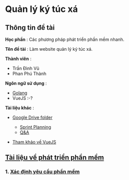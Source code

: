 # Quản lý ký túc xá

## Thông tin đề tài 

**Học phần** : Các phương pháp phát triển phần mềm nhanh.

**Tên đề tài** : Làm website quản lý ký túc xá.

**Thành viên** : 
- Trần Đình Vũ
- Phan Phú Thành

**Ngôn ngữ sử dụng** :
- [Golang](https://golang.org/)
- VueJS :-?

**Tài liệu khác** :
- [Google Drive folder](https://drive.google.com/open?id=1mdFRZLyr1xLBjlqofsPvLP6bdbBcQS_B)

  -  [Sprint Planning](https://docs.google.com/spreadsheets/d/1EoV6SjYCSxJXXKl3eWgFJAMr5WD1BUkhHbn7Jj3Wa5A/edit?usp=sharing)
  -  [Q&A](https://docs.google.com/spreadsheets/d/1qhD5vAsDTaZFDzS6ogCaKI8Yk6_AQ2E665HbKgXV0JI/edit?usp=sharing)

- [Tham khảo về VueJS](https://viblo.asia/p/thuc-hanh-vuejs-cho-nguoi-moi-bat-dau-p1-QpmledMVZrd)

## [Tài liệu về phát triển phần mềm](https://github.com/ThanhPP/HUST_20192_QuanLyKyTucXa/tree/master/TaiLieu)

### 1. [Xác định yêu cầu phần mềm](https://github.com/ThanhPP/HUST_20192_QuanLyKyTucXa/tree/master/TaiLieu/XacDinhYeuCauPhanMem)

